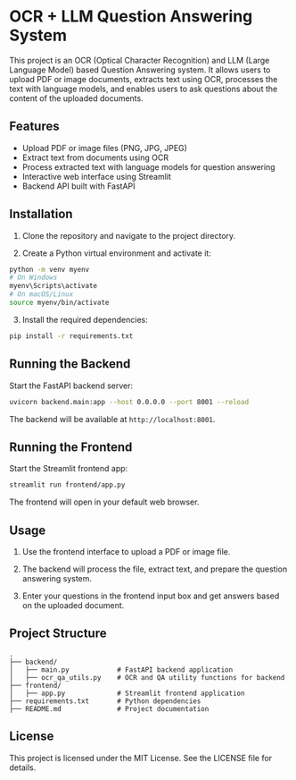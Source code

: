 # OCR + LLM Question Answering System

This project is an OCR (Optical Character Recognition) and LLM (Large Language Model) based Question Answering system. It allows users to upload PDF or image documents, extracts text using OCR, processes the text with language models, and enables users to ask questions about the content of the uploaded documents.

## Features

- Upload PDF or image files (PNG, JPG, JPEG)
- Extract text from documents using OCR
- Process extracted text with language models for question answering
- Interactive web interface using Streamlit
- Backend API built with FastAPI

## Installation

1. Clone the repository and navigate to the project directory.

2. Create a Python virtual environment and activate it:

```bash
python -m venv myenv
# On Windows
myenv\Scripts\activate
# On macOS/Linux
source myenv/bin/activate
```

3. Install the required dependencies:

```bash
pip install -r requirements.txt
```

## Running the Backend

Start the FastAPI backend server:

```bash
uvicorn backend.main:app --host 0.0.0.0 --port 8001 --reload
```

The backend will be available at `http://localhost:8001`.

## Running the Frontend

Start the Streamlit frontend app:

```bash
streamlit run frontend/app.py
```

The frontend will open in your default web browser.

## Usage

1. Use the frontend interface to upload a PDF or image file.

2. The backend will process the file, extract text, and prepare the question answering system.

3. Enter your questions in the frontend input box and get answers based on the uploaded document.

## Project Structure

```
.
├── backend/
│   ├── main.py            # FastAPI backend application
│   ├── ocr_qa_utils.py    # OCR and QA utility functions for backend
├── frontend/
│   ├── app.py             # Streamlit frontend application
├── requirements.txt       # Python dependencies
├── README.md              # Project documentation

```

## License

This project is licensed under the MIT License. See the LICENSE file for details.
